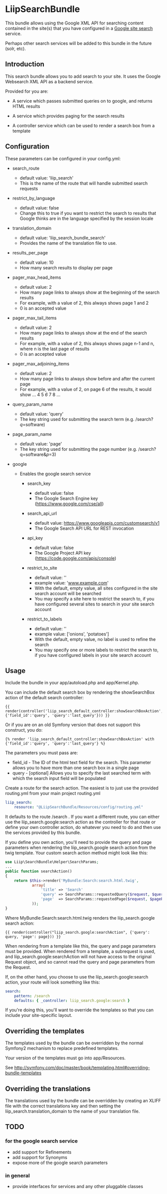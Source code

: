 LiipSearchBundle
================

This bundle allows using the Google XML API for searching content contained
in the site(s) that you have configured in a [Google site search](http://www.google.com/sitesearch/) service.

Perhaps other search services will be added to this bundle in the future (solr, etc).

Introduction
------------
This search bundle allows you to add search to your site.  It uses the Google Websearch
XML API as a backend service.

Provided for you are:

* A service which passes submitted queries on to google, and returns HTML results

* A service which provides paging for the search results

* A controller service which can be used to render a search box from a template


Configuration
-------------
These parameters can be configured in your config.yml:

* search_route
  * default value: 'liip_search'
  * This is the name of the route that will handle submitted search requests

* restrict_by_language
  * default value: false
  * Change this to true if you want to restrict the search to results that Google thinks are in the language specified by the session locale

* translation_domain
  * default value: 'liip_search_bundle_search'
  * Provides the name of the translation file to use.

* results_per_page
  * default value: 10
  * How many search results to display per page

* pager_max_head_items
  * default value: 2
  * How many page links to always show at the beginning of the search results
  * For example, with a value of 2, this always shows page 1 and 2
  * 0 is an accepted value

* pager_max_tail_items
  * default value: 2
  * How many page links to always show at the end of the search results
  * For example, with a value of 2, this always shows page n-1 and n, where n is the last page of results
  * 0 is an accepted value

* pager_max_adjoining_items
  * default value: 2
  * How many page links to always show before and after the current page
  * For example, with a value of 2, on page 6 of the results, it would show <extremity pages> ... 4 5 *6* 7 8 ... <extremity pages>

* query_param_name
  * default value: 'query'
  * The key string used for submitting the search term (e.g. /search?*q*=software)

* page_param_name
  * default value: 'page'
  * The key string used for submitting the page number (e.g. /search?q=software&*p*=3)

* google
  * Enables the google search service

    * search_key
      * default value: false
      * The Google Search Engine key (https://www.google.com/cse/all)

    * search_api_url
      * default value: https://www.googleapis.com/customsearch/v1
      * The Google Search API URL for REST invocation
   
    * api_key
      * default value: false
      * The Google Project API key (https://code.google.com/apis/console)

    * restrict_to_site
      * default value: ''
      * example value: 'www.example.com'
      * With the default, empty value, all sites configured in the site search account will be searched
      * You may specify a site here to restrict the search to, if you have configured several sites to search in your site search account

    * restrict_to_labels
      * default value: ''
      * example value: ['onions', 'potatoes']
      * With the default, empty value, no label is used to refine the search
      * You may specify one or more labels to restrict the search to, if you have configured labels in your site search account

Usage
-----
Include the bundle in your app/autoload.php and app/Kernel.php.

You can include the default search box by rendering the showSearchBox action of the default search controller:

``` jinja
{{ render(controller('liip_search_default_controller:showSearchBoxAction', {'field_id':'query', 'query':'last_query'})) }}
```

Or if you are on an old Symfony version that does not support this construct, you do:

``` jinja
{% render 'liip_search_default_controller:showSearchBoxAction' with {'field_id':'query', 'query':'last_query'} %}
```

The parameters you must pass are:

* field_id - The ID of the html text field for the search. This parameter allows you to have more than one search box in a single page
* query - [optional] Allows you to specify the last searched term with which the search input field will be populated


Create a route for the search action. The easiest is to just use the provided routing.yml from your main project routing.yml

``` yaml
liip_search:
    resource: "@LiipSearchBundle/Resources/config/routing.yml"
```

It defaults to the route /search . If you want a different route, you can either
use the liip_search.google:search action as the controller for that route or define
your own controller action, do whatever you need to do and then use the services
provided by this bundle.

If you define you own action, you'll need to provide the query and page parameters when
rendering the liip_search.google search action from the twig template.
Your custom search action method might look like this:

``` php
use Liip\SearchBundle\Helper\SearchParams;
...
public function searchAction()
{
    return $this->render('MyBundle:Search:search.html.twig',
            array(
                'title' => 'Search'
                'query' => SearchParams::requestedQuery($request, $queryParamName),
                'page'  => SearchParams::requestedPage($request, $pageParamName),
            ));
}
```

Where MyBundle:Search:search.html.twig renders the liip_search.google search action:

``` jinja
{{ render(controller("liip_search.google:searchAction", {'query': query, 'page': page})) }}
```

When rendering from a template like this, the query and page parameters must be provided.
When rendered from a template, a subrequest is used, and liip_search.google:searchAction
will not have access to the original Request object, and so cannot read the query and
page parameters from the Request.


If, on the other hand, you choose to use the liip_search.google:search action, your route
will look something like this:

``` yaml
search:
    pattern: /search
    defaults: { _controller: liip_search.google:search }
```

If you're doing this, you'll want to override the templates so that you can include your
site-specific layout.

Overriding the templates
------------------------

The templates used by the bundle can be overridden by the normal Symfony2 mechanism to replace predefined
templates.

Your version of the templates must go into app/Resources.

See http://symfony.com/doc/master/book/templating.html#overriding-bundle-templates

Overriding the translations
---------------------------

The translations used by the bundle can be overridden by creating an XLIFF file with the correct translations
key and then setting the liip_search.translation_domain to the name of your translation file.

TODO
----
### for the google search service
* add support for Refinements
* add support for Synonyms
* expose more of the google search parameters

### in general
* provide interfaces for services and any other pluggable classes
